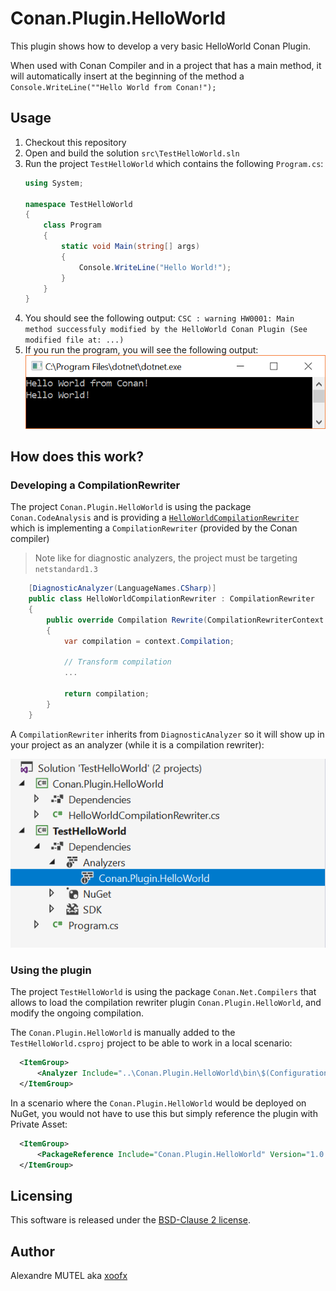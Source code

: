 # Conan.Plugin.HelloWorld

This plugin shows how to develop a very basic HelloWorld Conan Plugin.

When used with Conan Compiler and in a project that has a main method, it will automatically insert at the beginning of the method a `Console.WriteLine(""Hello World from Conan!");`

## Usage

1. Checkout this repository
2. Open and build the solution `src\TestHelloWorld.sln`
5. Run the project `TestHelloWorld` which contains the following `Program.cs`:
   ```C#
   using System;
   
   namespace TestHelloWorld
   {
       class Program
       {
           static void Main(string[] args)
           {
               Console.WriteLine("Hello World!");
           }
       }
   }
   ```
6. You should see the following output:
   `CSC : warning HW0001: Main method successfuly modified by the HelloWorld Conan Plugin (See modified file at: ...)`
7. If you run the program, you will see the following output:   
   ![Output](img/output.png)

## How does this work?

### Developing a CompilationRewriter

The project `Conan.Plugin.HelloWorld` is using the package `Conan.CodeAnalysis` and is providing a [`HelloWorldCompilationRewriter`](src/Conan.Plugin.HelloWorld/HelloWorldCompilationRewriter.cs) which is implementing a `CompilationRewriter` (provided by the Conan compiler)

> Note like for diagnostic analyzers, the project must be targeting `netstandard1.3`

```C#
    [DiagnosticAnalyzer(LanguageNames.CSharp)]
    public class HelloWorldCompilationRewriter : CompilationRewriter
    {
        public override Compilation Rewrite(CompilationRewriterContext context)
        {
            var compilation = context.Compilation;

            // Transform compilation
            ...

            return compilation;
        }
    }
```    

A `CompilationRewriter` inherits from `DiagnosticAnalyzer` so it will show up in your project as an analyzer (while it is a compilation rewriter):

![Analyzer as Compilation Rewriter](img/analyzer.png)

### Using the plugin

The project `TestHelloWorld` is using the package `Conan.Net.Compilers` that allows to load the compilation rewriter plugin `Conan.Plugin.HelloWorld`, and modify the ongoing compilation.

The `Conan.Plugin.HelloWorld` is manually added to the `TestHelloWorld.csproj` project to be able to work in a local scenario:

```xml
  <ItemGroup>
      <Analyzer Include="..\Conan.Plugin.HelloWorld\bin\$(Configuration)\netstandard1.3\Conan.Plugin.HelloWorld.dll" />
  </ItemGroup>
```

In a scenario where the `Conan.Plugin.HelloWorld` would be deployed on NuGet, you would not have to use this but simply reference the plugin with Private Asset:

```xml
  <ItemGroup>
      <PackageReference Include="Conan.Plugin.HelloWorld" Version="1.0.0" PrivateAssets="all" /> 
  </ItemGroup>
```

## Licensing

This software is released under the [BSD-Clause 2 license](http://opensource.org/licenses/BSD-2-Clause). 

## Author

Alexandre MUTEL aka [xoofx](http://xoofx.com)
